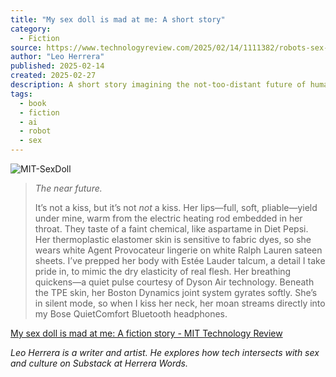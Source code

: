 ```yaml
---
title: "My sex doll is mad at me: A short story"
category:
  - Fiction
source: https://www.technologyreview.com/2025/02/14/1111382/robots-sex-doll-relationships-fiction-speculation-customer-service/
author: "Leo Herrera"
published: 2025-02-14
created: 2025-02-27
description: A short story imagining the not-too-distant future of human-robot intimacy. Can customer service help when your robot’s emotional connectivity is on the fritz?
tags:
  - book
  - fiction
  - ai
  - robot
  - sex
---
```

![MIT-SexDoll](https://wp.technologyreview.com/wp-content/uploads/2025/02/MIT-SexDoll.jpg?fit=2128,1196)

> *The near future.*
>
> It’s not a kiss, but it’s not *not* a kiss. Her lips—full, soft, pliable—yield under mine, warm from the electric heating rod embedded in her throat. They taste of a faint chemical, like aspartame in Diet Pepsi. Her thermoplastic elastomer skin is sensitive to fabric dyes, so she wears white Agent Provocateur lingerie on white Ralph Lauren sateen sheets. I’ve prepped her body with Estée Lauder talcum, a detail I take pride in, to mimic the dry elasticity of real flesh. Her breathing quickens—a quiet pulse courtesy of Dyson Air technology. Beneath the TPE skin, her Boston Dynamics joint system gyrates softly. She’s in silent mode, so when I kiss her neck, her moan streams directly into my Bose QuietComfort Bluetooth headphones.

[My sex doll is mad at me: A fiction story - MIT Technology Review](https://www.technologyreview.com/2025/02/14/1111382/robots-sex-doll-relationships-fiction-speculation-customer-service/)  

*Leo Herrera is a writer and artist. He explores how tech intersects with sex and culture on Substack at Herrera Words.*